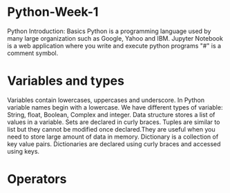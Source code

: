 # Python-Week-1
Python Introduction: Basics
Python is a programming language used by many large organization such as Google, Yahoo and IBM.
Jupyter Notebook is a web application where you write and execute python programs 
"#" is a comment symbol.
# Variables and types
Variables contain lowercases, uppercases and underscore. In Python variable names begin with a lowercase.
We have different types of variable: String, float, Boolean, Complex and integer.
Data structure stores a list of values in a variable.
Sets are declared in curly braces.
Tuples are similar to list but they cannot be modified once declared.They are useful when you need to store large amount of data in memory.
Dictionary is a collection of key value pairs.
Dictionaries are declared using curly braces and accessed using keys.
# Operators 
